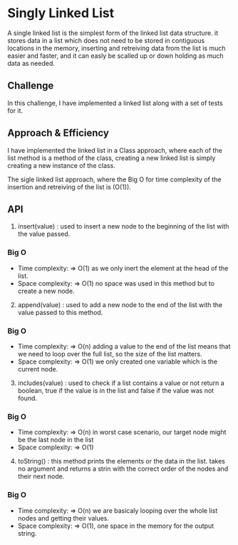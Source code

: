 # Singly Linked List

A single linked list is the simplest form of the linked list data structure. it stores data in a list which does not need to be stored in contiguous locations in the memory, inserting and retreiving data from the list is much easier and faster, and it can easly be scalled up or down holding as much data as needed.

## Challenge

In this challenge, I have implemented a linked list along with a set of tests for it.

## Approach & Efficiency

I have implemented the linked list in a Class approach, where each of the list method is a method of the class, creating a new linked list is simply creating a new instance of the class.

The sigle linked list approach, where the Big O for time complexity of the insertion and retreiving of the list is (O(1)).

## API

1. insert(value) : used to insert a new node to the beginning of the list with the value passed.

### Big O

- Time complexity: => O(1) as we only inert the element at the head of the list.
- Space complexity: => O(1) no space was used in this method but to create a new node.

2. append(value) : used to add a new node to the end of the list with the value passed to this method.

### Big O

- Time complexity: => O(n) adding a value to the end of the list means that we need to loop over the full list, so the size of the list matters.
- Space complexity: => O(1) we only created one variable which is the current node.

3. includes(value) : used to check if a list contains a value or not return a boolean, true if the value is in the list and false if the value was not found.

### Big O

- Time complexity: => O(n) in worst case scenario, our target node might be the last node in the list
- Space complexity: => O(1)

4. toString() : this method prints the elements or the data in the list. takes no argument and returns a strin with the correct order of the nodes and their next node.

### Big O

- Time complexity: => O(n) we are basicaly looping over the whole list nodes and getting their values.
- Space complexity: => O(1), one space in the memory for the output string.
